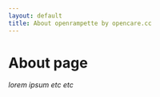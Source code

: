 ```yaml
---
layout: default
title: About openrampette by opencare.cc
---
```


# About page
*lorem ipsum etc etc*